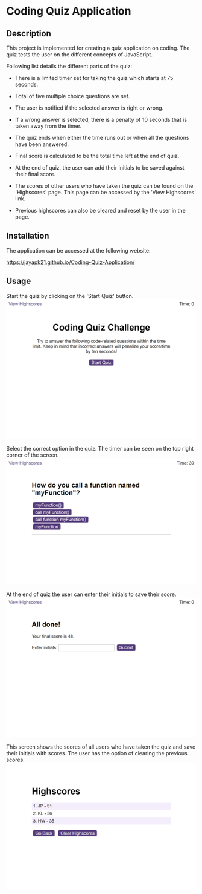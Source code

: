 # Coding Quiz Application

## Description

This project is implemented for creating a quiz application on coding. The quiz tests the user on the different concepts of JavaScript.

Following list details the different parts of the quiz:

* There is a limited timer set for taking the quiz which starts at 75 seconds. 

* Total of five multiple choice questions are set.

* The user is notified if the selected answer is right or wrong.

* If a wrong answer is selected, there is a penalty of 10 seconds that is taken away from the timer.

* The quiz ends when either the time runs out or when all the questions have been answered.

* Final score is calculated to be the total time left at the end of quiz.

* At the end of quiz, the user can add their initials to be saved against their final score.

* The scores of other users who have taken the quiz can be found on the 'Highscores' page. This page can be accessed by the 'View Highscores' link.

* Previous highscores can also be cleared and reset by the user in the page.

## Installation

The application can be accessed at the following website:

https://jayapk21.github.io/Coding-Quiz-Application/

## Usage

Start the quiz by clicking on the 'Start Quiz' button.
![An image of the starting page of quiz application website.](assets/screenshots/quiz_appln_main.png)

Select the correct option in the quiz. The timer can be seen on the top right corner of the screen.
![An image of a sample question and multiple choices to select in the quiz.](assets/screenshots/quiz_appln_quizscreen.png)

At the end of quiz the user can enter their initials to save their score.
![An image of the screen that is displayed at the end of quiz.](assets/screenshots/quiz_appln_end_screen.png)

This screen shows the scores of all users who have taken the quiz and save their initials with scores. The user has the option of clearing the previous scores.
![An image of the screen that displays the highest scores of all users taking the quiz.](assets/screenshots/quiz_appln_high_scores.png)